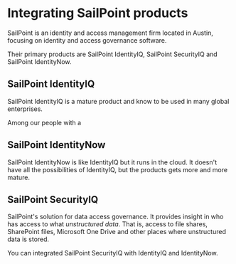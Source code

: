 
# Integrating SailPoint products

SailPoint is an identity and access management firm located in Austin, focusing on identity and access governance software.

Their primary products are SailPoint IdentityIQ, SailPoint SecurityIQ and SailPoint IdentityNow.

## SailPoint IdentityIQ

SailPoint IdentityIQ is a mature product and know to be used in many global enterprises.

<div class="callout">
<p>
Among our people with a 
</p>
</div>

## SailPoint IdentityNow

SailPoint IdentityNow is like IdentityIQ but it runs in the cloud. It doesn't have all the possibilities of IdentityIQ, but the products gets more and more mature.

## SailPoint SecurityIQ

SailPoint's solution for data access governance. It provides insight in who has access to what _unstructured data_. That is, access to file shares, SharePoint files, Microsoft One Drive and other places where unstructured data is stored.

You can integrated SailPoint SecurityIQ with IdentityIQ and IdentityNow.